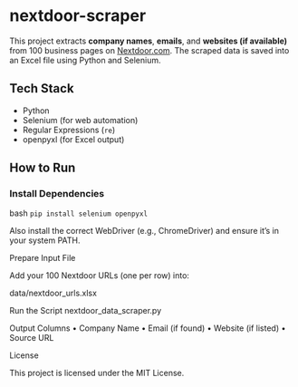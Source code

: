 # nextdoor-scraper

This project extracts **company names**, **emails**, and **websites (if available)** from 100 business pages on [Nextdoor.com](https://nextdoor.com). The scraped data is saved into an Excel file using Python and Selenium.

## Tech Stack

- Python  
- Selenium (for web automation)  
- Regular Expressions (`re`)  
- openpyxl (for Excel output)

## How to Run

### Install Dependencies

bash ```pip install selenium openpyxl ```

Also install the correct WebDriver (e.g., ChromeDriver) and ensure it’s in your system PATH.

Prepare Input File

Add your 100 Nextdoor URLs (one per row) into:

data/nextdoor_urls.xlsx

Run the Script
nextdoor_data_scraper.py

Output Columns
	•	Company Name
	•	Email (if found)
	•	Website (if listed)
	•	Source URL

License

This project is licensed under the MIT License.

